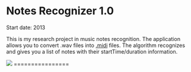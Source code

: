 <h1><b>Notes Recognizer 1.0 </b></h1>
Start date: 2013

This is my research project in music notes recognition.
The application allows you to convert .wav files into <a href="https://en.wikipedia.org/wiki/MIDI" target="_blank">.midi</a> files. The algorithm recognizes and gives you a list of notes with their startTime/duration information.

<img src="http://yastatic.net/morda-logo/i/logo.svg">
================
